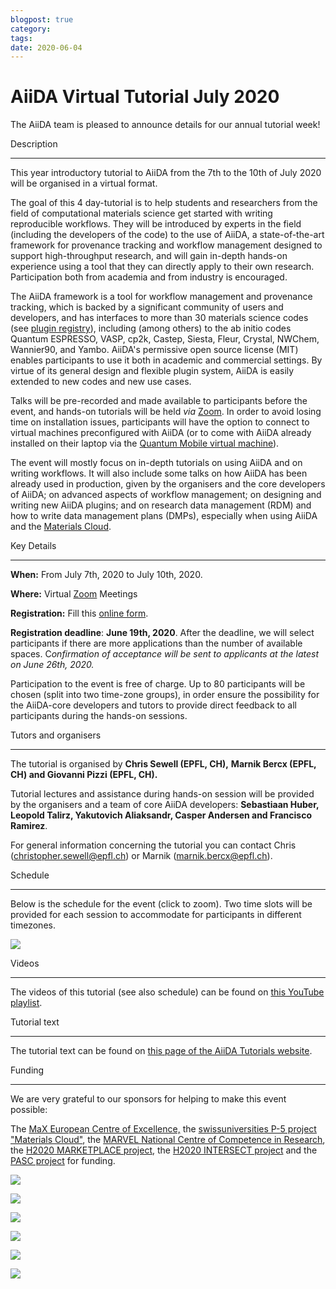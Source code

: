 ```yaml
---
blogpost: true
category:
tags:
date: 2020-06-04
---
```


# AiiDA Virtual Tutorial July 2020

The AiiDA team is pleased to announce details for our annual tutorial week!

Description

-----------

This year introductory tutorial to AiiDA from the 7th to the 10th of July 2020 will be organised in a virtual format.

The goal of this 4 day-tutorial is to help students and researchers from the field of computational materials science get started with writing reproducible workflows. They will be introduced by experts in the field (including the developers of the code) to the use of AiiDA, a state-of-the-art framework for provenance tracking and workflow management designed to support high-throughput research, and will gain in-depth hands-on experience using a tool that they can directly apply to their own research. Participation both from academia and from industry is encouraged.

The AiiDA framework is a tool for workflow management and provenance tracking, which is backed by a significant community of users and developers, and has interfaces to more than 30 materials science codes (see [plugin registry](http://aiidateam.github.io/aiida-registry)), including (among others) to the ab initio codes Quantum ESPRESSO, VASP, cp2k, Castep, Siesta, Fleur, Crystal, NWChem, Wannier90, and Yambo. AiiDA's permissive open source license (MIT) enables participants to use it both in academic and commercial settings. By virtue of its general design and flexible plugin system, AiiDA is easily extended to new codes and new use cases.

Talks will be pre-recorded and made available to participants before the event, and hands-on tutorials will be held *via* [Zoom](https://zoom.us). In order to avoid losing time on installation issues, participants will have the option to connect to virtual machines preconfigured with AiiDA (or to come with AiiDA already installed on their laptop via the [Quantum Mobile virtual machine](https://www.materialscloud.org/work/quantum-mobile)).

The event will mostly focus on in-depth tutorials on using AiiDA and on writing workflows. It will also include some talks on how AiiDA has been already used in production, given by the organisers and the core developers of AiiDA; on advanced aspects of workflow management; on designing and writing new AiiDA plugins; and on research data management (RDM) and how to write data management plans (DMPs), especially when using AiiDA and the [Materials Cloud](https://www.materialscloud.org).

Key Details

-----------

**When:** From July 7th, 2020 to July 10th, 2020.

**Where:** Virtual [Zoom](https://zoom.us) Meetings

**Registration:** Fill this [online form](https://forms.gle/VwagYgWceJA5Yo9w7).

**Registration deadline**: **June 19th, 2020**. After the deadline, we will select participants if there are more applications than the number of available spaces. C*onfirmation of acceptance will be sent to applicants at the latest on June 26th, 2020.*

Participation to the event is free of charge. Up to 80 participants will be chosen (split into two time-zone groups), in order ensure the possibility for the AiiDA-core developers and tutors to provide direct feedback to all participants during the hands-on sessions.

Tutors and organisers

---------------------

The tutorial is organised by **Chris Sewell (EPFL, CH),** **Marnik Bercx (EPFL, CH) and Giovanni Pizzi (EPFL, CH).**

Tutorial lectures and assistance during hands-on session will be provided by the organisers and a team of core AiiDA developers: **Sebastiaan Huber, Leopold Talirz, Yakutovich Aliaksandr, Casper Andersen and Francisco Ramirez**.

For general information concerning the tutorial you can contact Chris (christopher.sewell@epfl.ch) or Marnik (marnik.bercx@epfl.ch).

Schedule

--------

Below is the schedule for the event (click to zoom). Two time slots will be provided for each session to accommodate for participants in different timezones.

[![](http://www.aiida.net/wp-content/uploads/2020/06/schedule_final-1-pdf.jpg)](http://www.aiida.net/wp-content/uploads/2020/06/schedule_final-1.pdf)

Videos

------

The videos of this tutorial (see also schedule) can be found on [this YouTube playlist](https://www.youtube.com/playlist?list=PL19kfLn4sO_-e_A9lVYb_NBNcwoVvUP6V).

Tutorial text

-------------

The tutorial text can be found on [this page of the AiiDA Tutorials website](https://aiida-tutorials.readthedocs.io/en/latest/pages/2020_Intro_Week/index.html#intro-week-homepage).

Funding

-------

We are very grateful to our sponsors for helping to make this event possible:

The [MaX European Centre of Excellence,](http://www.max-centre.eu/) the [swissuniversities P-5 project "Materials Cloud"](https://www.materialscloud.org/swissuniversities), the [MARVEL National Centre of Competence in Research](http://nccr-marvel.ch/), the [H2020 MARKETPLACE project](https://www.the-marketplace-project.eu/), the [H2020 INTERSECT project](http://intersect-project.eu/) and the [PASC project](https://www.pasc-ch.org/) for funding.

[![](http://www.aiida.net/wp-content/uploads/2019/01/ebdc2ee9.max_-300x170.png)](http://www.aiida.net/wp-content/uploads/2019/01/ebdc2ee9.max_.png)

[![](http://www.aiida.net/wp-content/uploads/2019/01/894d22ec.swissuniversities-300x35.png)](http://www.aiida.net/wp-content/uploads/2019/01/894d22ec.swissuniversities.png)

[![](http://www.aiida.net/wp-content/uploads/2019/01/214f921c.marvel_nccr.png)](http://www.aiida.net/wp-content/uploads/2019/01/214f921c.marvel_nccr.png)

[![](http://www.aiida.net/wp-content/uploads/2020/02/marketplace-300x60.png)](http://www.aiida.net/wp-content/uploads/2020/02/marketplace.png)

[![](http://www.aiida.net/wp-content/uploads/2020/02/intersect-300x100.png)](http://www.aiida.net/wp-content/uploads/2020/02/intersect.png)

[![](http://www.aiida.net/wp-content/uploads/2020/02/pasc.png)](http://www.aiida.net/wp-content/uploads/2020/02/pasc.png)
